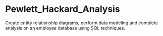 # Pewlett_Hackard_Analysis
Create entity relationship diagrams, perform data modeling and complete analysis on an employee database using SQL techniques.
